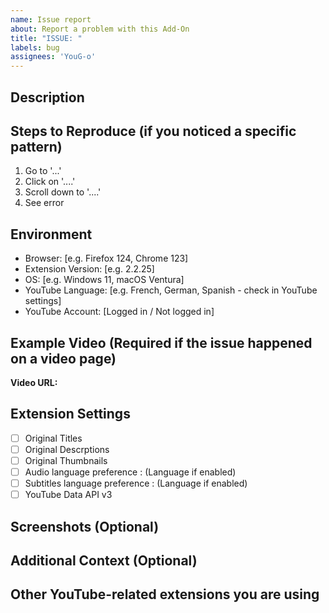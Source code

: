 ```yaml
---
name: Issue report
about: Report a problem with this Add-On
title: "ISSUE: "
labels: bug
assignees: 'YouG-o'
---
```


## Description
<!-- A clear description of what the problem is -->
<!-- Please specify: -->
<!-- - Which YouTube page you were on (home page, video page, search results, channel page, etc.) -->
<!-- - What feature was not working (title translation prevention, description, subtitles, audio track, etc.) -->

## Steps to Reproduce (if you noticed a specific pattern)
<!-- Steps to reproduce the behavior -->
1. Go to '...'
2. Click on '....'
3. Scroll down to '....'
4. See error

## Environment
- Browser: [e.g. Firefox 124, Chrome 123]
- Extension Version: [e.g. 2.2.25]
- OS: [e.g. Windows 11, macOS Ventura]
- YouTube Language: [e.g. French, German, Spanish - check in YouTube settings]
- YouTube Account: [Logged in / Not logged in]

## Example Video (Required if the issue happened on a video page)
<!-- Please provide a link to a YouTube video where you can reproduce the issue -->
<!-- This helps us test the fix quickly without having to search for translated content in a specific language -->
**Video URL:** 

## Extension Settings
<!-- Please check which features you have enabled in the extension popup: -->
- [ ] Original Titles
- [ ] Original Descrptions  
- [ ] Original Thumbnails  
- [ ] Audio language preference : (Language if enabled)
- [ ] Subtitles language preference : (Language if enabled)
- [ ] YouTube Data API v3

## Screenshots (Optional)
<!-- If applicable, add screenshots to help explain your problem -->
<!-- Screenshots showing the issue and your extension settings are particularly helpful -->

## Additional Context (Optional)
<!-- Add any other context about the problem here -->
<!-- For example: does it happen on all videos or just specific ones? Did it work before and stopped working recently? -->
<!-- 
⚠️ If your issue is related to video titles, please also provide the HTML of the title element and its children.
To do this:
1. Right-click on the title or its link in the YouTube page.
2. Click "Inspect".
3. In the Elements panel, right-click on the relevant <a> (the one that contain the <yt-formatted-string> element).
4. Select "Copy" > "Copy outer HTML".
5. Paste the result here.
-->

## Other YouTube-related extensions you are using
<!-- Please list any other browser extensions/add-ons you have installed that interact with YouTube -->
<!-- This helps identify possible conflicts or side effects. For example : 'DeArrow' extension can cause conflicts as it also interact with videos titles -->


